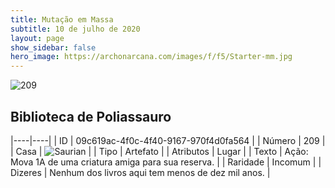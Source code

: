 ```yaml
---
title: Mutação em Massa
subtitle: 10 de julho de 2020
layout: page
show_sidebar: false
hero_image: https://archonarcana.com/images/f/f5/Starter-mm.jpg
---
```


![209](https://cdn.keyforgegame.com/media/card_front/pt/479_209_JRRJJM5V5G3Q_pt.png)

## Biblioteca de Poliassauro

|----|----|
| ID | 09c619ac-4f0c-4f40-9167-970f4d0fa564 |
| Número | 209 |
| Casa | ![Saurian](https://archonarcana.com/images/thumb/9/9e/Saurian_P.png/22px-Saurian_P.png "Sauro") |
| Tipo | Artefato |
| Atributos | Lugar |
| Texto | Ação: Mova 1A de uma criatura amiga para sua reserva. |
| Raridade | Incomum |
| Dizeres | Nenhum dos livros aqui tem menos  de dez mil anos. |
